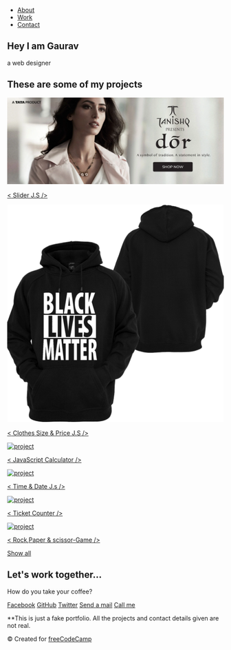 <!DOCTYPE html>
<html lang="en">
<head>
    <meta charset="UTF-8">
    <meta name="viewport" content="width=device-width, initial-scale=1.0">
    <title>Document</title>
    <link rel="stylesheet" href="Style.Web.css">
    <link
    rel="stylesheet"
    href="https://use.fontawesome.com/releases/v5.8.2/css/all.css"
    integrity="sha384-oS3vJWv+0UjzBfQzYUhtDYW+Pj2yciDJxpsK1OYPAYjqT085Qq/1cq5FLXAZQ7Ay"
    crossorigin="anonymous"
  />
  <link
    href="https://fonts.googleapis.com/css?family=Poppins:200i,300,400&display=swap"
    rel="stylesheet"
  />
  <link
    href="https://fonts.googleapis.com/css?family=Raleway:700&display=swap"
    rel="stylesheet"
  />
</head>
<body>
<nav id="navbar" class="nav">
  <ul class="nav-list">
    <li>
      <a href="#welcome-section">About</a>
    </li>
    <li>
      <a href="#projects">Work</a>
    </li>
    <li>
      <a href="#contact">Contact</a>
    </li>
  </ul>
</nav>



<section id="welcome-section" class="welcome-section">
  <h1>Hey I am Gaurav</h1>
  <p>a web designer</p>
</section>

<section id="projects" class="projects-section">
  <h2 class="projects-section-header">These are some of my projects</h2>

  <div class="projects-grid">
    <a
      href="slider animation.html"
      target="_blank"
      class="project project-tile"
    >
      <img
        class="project-image"
        src="dordesktopnew.webp"
        alt="project"
      />
      <p class="project-title">
        <span class="code">&lt;</span>
       Slider J.S 
        <span class="code">&#47;&gt;</span>
      </p>
    </a>
    <a
      href="Clothes.html"
      target="_blank"
      class="project project-tile"
    >
      <img
        class="project-image"
        src="kisspng-t-shirt-hoodie-black-lives-matter-clothing-hoodie-5ab9975e09d5c9.4872239115221123500403.png"
        alt="project"
      />
      <p class="project-title">
        <span class="code">&lt;</span>
        Clothes Size & Price J.S
        <span class="code">&#47;&gt;</span>
      </p>
    </a>
    <a
      href="Calculater.js.html"
      target="_blank"
      class="project project-tile"
    >
      <img
        class="project-image"
        src="https://cdn.freecodecamp.org/testable-projects-fcc/images/calc.png"
        alt="project"
      />
      <p class="project-title">
        <span class="code">&lt;</span>
        JavaScript Calculator
        <span class="code">&#47;&gt;</span>
      </p>
    </a>
    <a
      href="TimeClock.html"
      target="_blank"
      class="project project-tile"
    >
      <img
        class="project-image"
        src="TimeClock.html"
        alt="project"
      />
      <p class="project-title">
        <span class="code">&lt;</span>
        Time & Date J.s
        <span class="code">&#47;&gt;</span>
      </p>
    </a>
    <a
      href="Ticket Counter.html"
      target="_blank"
      class="project project-tile"
    >
      <img
        class="project-image"
        src="Ticket Counter.html"
        alt="project"
      />
      <p class="project-title">
        <span class="code">&lt;</span>
        Ticket Counter
        <span class="code">&#47;&gt;</span>
      </p>
    </a>
    <a
      href="Rock,Paper,Scissor-Game.html"
      target="_blank"
      class="project project-tile"
    >
      <img
        class="project-image"
        src="Rock,Paper,Scissor-Game.html"
        alt="project"
      />
      <p class="project-title">
        <span class="code">&lt;</span>
       Rock,Paper & scissor-Game
        <span class="code">&#47;&gt;</span>
      </p>
    </a>
  </div>

  <a
    href="#"
    class="btn btn-show-all"
    target="_blank"
    >Show all<i class="fas fa-chevron-right"></i>
  </a>
</section>

<!-- END PROJECTS SECTION -->

<!-- START CONTACT SECTION -->

<section id="contact" class="contact-section">
  <div class="contact-section-header">
    <h2>Let's work together...</h2>
    <p>How do you take your coffee?</p>
  </div>
  <div class="contact-links">
    <a
      href="#"
      target="_blank"
      class="btn contact-details"
      ><i class="fab fa-facebook-square"></i> Facebook</a
    >
    <a
      id="profile-link"
      href="#"
      target="_blank"
      class="btn contact-details"
      ><i class="fab fa-github"></i> GitHub</a
    >
    <a
      href="#"
      target="_blank"
      class="btn contact-details"
      ><i class="fab fa-twitter"></i> Twitter</a
    >
    <a href="#" class="btn contact-details"
      ><i class="fas fa-at"></i> Send a mail</a
    >
    <a href="#" class="btn contact-details"
      ><i class="fas fa-mobile-alt"></i> Call me</a
    >
  </div>
</section>

<!-- END CONTACT SECTION -->

<!-- START FOOTER SECTION -->

<footer>
  <p>
    **This is just a fake portfolio. All the projects and contact details given
    are not real.
  </p>
  <p>
    &copy; Created for
    <a href="https://www.freecodecamp.com/" target="_blank"
      >freeCodeCamp <i class="fab fa-free-code-camp"></i
    ></a>
  </p>
</footer>

<!-- END FOOTER SECTION -->
</body>
</html>
